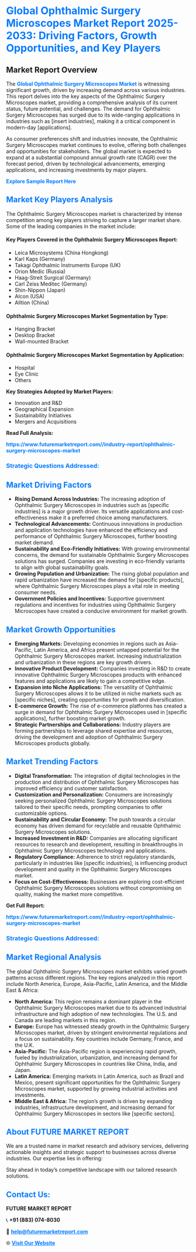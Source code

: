 <h1 style="color: #007BFF;">Global Ophthalmic Surgery Microscopes Market Report 2025-2033: Driving Factors, Growth Opportunities, and Key Players</h1>

<section id="overview">
<h2>Market Report Overview</h2>
<p>The <a href="https://www.futuremarketreport.com//industry-report/ophthalmic-surgery-microscopes-market" style="color: #007BFF; text-decoration: none;"><strong>Global Ophthalmic Surgery Microscopes Market</strong></a> is witnessing significant growth, driven by increasing demand across various industries. This report delves into the key aspects of the Ophthalmic Surgery Microscopes market, providing a comprehensive analysis of its current status, future potential, and challenges. The demand for Ophthalmic Surgery Microscopes has surged due to its wide-ranging applications in industries such as [insert industries], making it a critical component in modern-day [applications].</p>
<p>As consumer preferences shift and industries innovate, the Ophthalmic Surgery Microscopes market continues to evolve, offering both challenges and opportunities for stakeholders. The global market is expected to expand at a substantial compound annual growth rate (CAGR) over the forecast period, driven by technological advancements, emerging applications, and increasing investments by major players.</p>
</section>

<section id="overview">
<p><a href="https://www.futuremarketreport.com//request-sample/reportId=64766" style="color: #007BFF; text-decoration: none;"><strong>Explore Sample Report Here</strong></a></p>
</section>

<section id="key-players">
<h2 style="color: #007BFF;">Market Key Players Analysis</h2>
<p>The Ophthalmic Surgery Microscopes market is characterized by intense competition among key players striving to capture a larger market share. Some of the leading companies in the market include:</p>
<h4>Key Players Covered in the Ophthalmic Surgery Microscopes Report:</h4>
<ul><li>Leica Microsystems (China Hongkong)</li><li>Karl Kaps (Germany)</li><li>Takagi Ophthalmic Instruments Europe (UK)</li><li>Orion Medic (Russia)</li><li>Haag-Streit Surgical (Germany)</li><li>Carl Zeiss Meditec (Germany)</li><li>Shin-Nippon (Japan)</li><li>Alcon (USA)</li><li>Alltion (China)</li></ul>
<h4>Ophthalmic Surgery Microscopes Market Segmentation by Type:</h4>
<ul><li>Hanging Bracket</li><li>Desktop Bracket</li><li>Wall-mounted Bracket</li></ul>

<h4>Ophthalmic Surgery Microscopes Market Segmentation by Application:</h4>
<ul><li>Hospital</li><li>Eye Clinic</li><li>Others</li></ul>
<p><strong>Key Strategies Adopted by Market Players:</strong></p>
<ul>
<li>Innovation and R&D</li>
<li>Geographical Expansion</li>
<li>Sustainability Initiatives</li>
<li>Mergers and Acquisitions</li>
</ul>
</section>

<section>
<p><strong>Read Full Analysis: </strong></p><a href="https://www.futuremarketreport.com//industry-report/ophthalmic-surgery-microscopes-market" style="color: #007BFF; text-decoration: none;"><strong>https://www.futuremarketreport.com//industry-report/ophthalmic-surgery-microscopes-market</strong></a>
<h3 style="color: #007BFF;">Strategic Questions Addressed:</h3>
</section>

<section id="driving-factors">
<h2 style="color: #007BFF;">Market Driving Factors</h2>
<ul>
<li><strong>Rising Demand Across Industries:</strong> The increasing adoption of Ophthalmic Surgery Microscopes in industries such as [specific industries] is a major growth driver. Its versatile applications and cost-effectiveness make it a preferred choice among manufacturers.</li>
<li><strong>Technological Advancements:</strong> Continuous innovations in production and application technologies have enhanced the efficiency and performance of Ophthalmic Surgery Microscopes, further boosting market demand.</li>
<li><strong>Sustainability and Eco-Friendly Initiatives:</strong> With growing environmental concerns, the demand for sustainable Ophthalmic Surgery Microscopes solutions has surged. Companies are investing in eco-friendly variants to align with global sustainability goals.</li>
<li><strong>Growing Population and Urbanization:</strong> The rising global population and rapid urbanization have increased the demand for [specific products], where Ophthalmic Surgery Microscopes plays a vital role in meeting consumer needs.</li>
<li><strong>Government Policies and Incentives:</strong> Supportive government regulations and incentives for industries using Ophthalmic Surgery Microscopes have created a conducive environment for market growth.</li>
</ul>
</section>

<section id="growth-opportunities">
<h2 style="color: #007BFF;">Market Growth Opportunities</h2>
<ul>
<li><strong>Emerging Markets:</strong> Developing economies in regions such as Asia-Pacific, Latin America, and Africa present untapped potential for the Ophthalmic Surgery Microscopes market. Increasing industrialization and urbanization in these regions are key growth drivers.</li>
<li><strong>Innovative Product Development:</strong> Companies investing in R&D to create innovative Ophthalmic Surgery Microscopes products with enhanced features and applications are likely to gain a competitive edge.</li>
<li><strong>Expansion into Niche Applications:</strong> The versatility of Ophthalmic Surgery Microscopes allows it to be utilized in niche markets such as [specific niches], creating opportunities for growth and diversification.</li>
<li><strong>E-commerce Growth:</strong> The rise of e-commerce platforms has created a surge in demand for Ophthalmic Surgery Microscopes used in [specific applications], further boosting market growth.</li>
<li><strong>Strategic Partnerships and Collaborations:</strong> Industry players are forming partnerships to leverage shared expertise and resources, driving the development and adoption of Ophthalmic Surgery Microscopes products globally.</li>
</ul>
</section>

<section id="trending-factors">
<h2 style="color: #007BFF;">Market Trending Factors</h2>
<ul>
<li><strong>Digital Transformation:</strong> The integration of digital technologies in the production and distribution of Ophthalmic Surgery Microscopes has improved efficiency and customer satisfaction.</li>
<li><strong>Customization and Personalization:</strong> Consumers are increasingly seeking personalized Ophthalmic Surgery Microscopes solutions tailored to their specific needs, prompting companies to offer customizable options.</li>
<li><strong>Sustainability and Circular Economy:</strong> The push towards a circular economy has driven demand for recyclable and reusable Ophthalmic Surgery Microscopes solutions.</li>
<li><strong>Increased Investment in R&D:</strong> Companies are allocating significant resources to research and development, resulting in breakthroughs in Ophthalmic Surgery Microscopes technology and applications.</li>
<li><strong>Regulatory Compliance:</strong> Adherence to strict regulatory standards, particularly in industries like [specific industries], is influencing product development and quality in the Ophthalmic Surgery Microscopes market.</li>
<li><strong>Focus on Cost-Effectiveness:</strong> Businesses are exploring cost-efficient Ophthalmic Surgery Microscopes solutions without compromising on quality, making the market more competitive.</li>
</ul>
</section>

<section>
<p><strong>Get Full Report: </strong></p><a href="https://www.futuremarketreport.com//industry-report/ophthalmic-surgery-microscopes-market" style="color: #007BFF; text-decoration: none;"><strong>https://www.futuremarketreport.com//industry-report/ophthalmic-surgery-microscopes-market</strong></a>
<h3 style="color: #007BFF;">Strategic Questions Addressed:</h3>
</section>


<section id="regional-analysis">
<h2 style="color: #007BFF;">Market Regional Analysis</h2>
<p>The global Ophthalmic Surgery Microscopes market exhibits varied growth patterns across different regions. The key regions analyzed in this report include North America, Europe, Asia-Pacific, Latin America, and the Middle East & Africa:</p>
<ul>
<li><strong>North America:</strong> This region remains a dominant player in the Ophthalmic Surgery Microscopes market due to its advanced industrial infrastructure and high adoption of new technologies. The U.S. and Canada are leading markets in this region.</li>
<li><strong>Europe:</strong> Europe has witnessed steady growth in the Ophthalmic Surgery Microscopes market, driven by stringent environmental regulations and a focus on sustainability. Key countries include Germany, France, and the U.K.</li>
<li><strong>Asia-Pacific:</strong> The Asia-Pacific region is experiencing rapid growth, fueled by industrialization, urbanization, and increasing demand for Ophthalmic Surgery Microscopes in countries like China, India, and Japan.</li>
<li><strong>Latin America:</strong> Emerging markets in Latin America, such as Brazil and Mexico, present significant opportunities for the Ophthalmic Surgery Microscopes market, supported by growing industrial activities and investments.</li>
<li><strong>Middle East & Africa:</strong> The region’s growth is driven by expanding industries, infrastructure development, and increasing demand for Ophthalmic Surgery Microscopes in sectors like [specific sectors].</li>
</ul>
</section>

<footer>
<h2 style="color: #007BFF;">About FUTURE MARKET REPORT</h2>
<p>We are a trusted name in market research and advisory services, delivering actionable insights and strategic support to businesses across diverse industries. Our expertise lies in offering:</p>

<p>Stay ahead in today’s competitive landscape with our tailored research solutions.</p>

<h2 style="color: #007BFF;">Contact Us:</h2>
<p><strong>FUTURE MARKET REPORT</strong></p>
<p>📞 <strong>+91 (883) 074-8030</strong></p>
<p>📧 <strong><a href="mailto:help@futuremarketreport.com" style="color: #007BFF;">help@futuremarketreport.com</a></strong></p>
<p>🌐 <strong><a href="https://www.futuremarketreport.com/" style="color: #007BFF;">Visit Our Website</a></strong></p>
</footer>